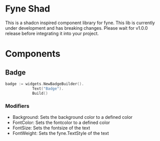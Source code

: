 # Fyne Shad

This is a shadcn inspired component library for fyne. This lib is currently under development and has breaking changes. Please wait for v1.0.0 release before integrating it into your project.


# Components

## Badge

```go
badge := widgets.NewBadgeBuilder().
            Text("Badge").
            Build()
```

### Modifiers
- Background: Sets the background color to a defined color
- FontColor: Sets the fontcolor to a defined color
- FontSize: Sets the fontsize of the text
- FontWeight: Sets the fyne.TextStyle of the text